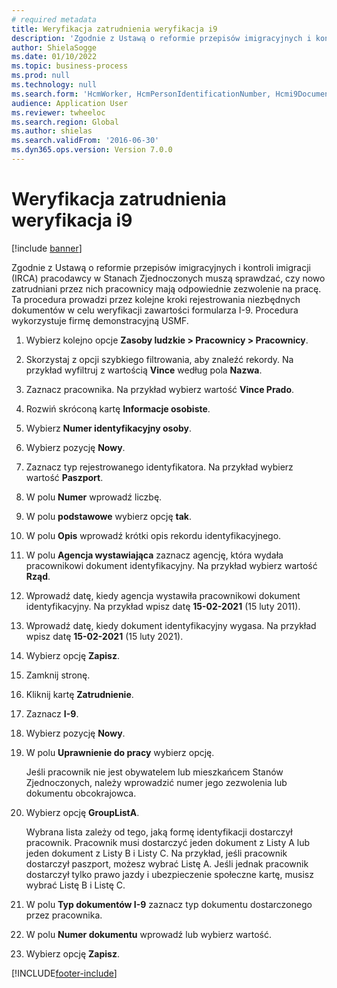 ```yaml
--- 
# required metadata 
title: Weryfikacja zatrudnienia weryfikacja i9
description: 'Zgodnie z Ustawą o reformie przepisów imigracyjnych i kontroli imigracji (IRCA) pracodawcy w Stanach Zjednoczonych muszą sprawdzać, czy nowo zatrudniani przez nich pracownicy mają odpowiednie zezwolenie na pracę.'
author: ShielaSogge
ms.date: 01/10/2022
ms.topic: business-process
ms.prod: null
ms.technology: null
ms.search.form: 'HcmWorker, HcmPersonIdentificationNumber, Hcmi9Document'
audience: Application User
ms.reviewer: twheeloc
ms.search.region: Global
ms.author: shielas
ms.search.validFrom: '2016-06-30'
ms.dyn365.ops.version: Version 7.0.0
---
```

# <a name="employment-verification-i9-verification"></a>Weryfikacja zatrudnienia weryfikacja i9

[!include [banner](../../../includes/banner.md)]

Zgodnie z Ustawą o reformie przepisów imigracyjnych i kontroli imigracji (IRCA) pracodawcy w Stanach Zjednoczonych muszą sprawdzać, czy nowo zatrudniani przez nich pracownicy mają odpowiednie zezwolenie na pracę. Ta procedura prowadzi przez kolejne kroki rejestrowania niezbędnych dokumentów w celu weryfikacji zawartości formularza I-9. Procedura wykorzystuje firmę demonstracyjną USMF.

1. Wybierz kolejno opcje **Zasoby ludzkie \> Pracownicy \> Pracownicy**.
2. Skorzystaj z opcji szybkiego filtrowania, aby znaleźć rekordy. Na przykład wyfiltruj z wartością **Vince** według pola **Nazwa**.
3. Zaznacz pracownika. Na przykład wybierz wartość **Vince Prado**.
4. Rozwiń skróconą kartę **Informacje osobiste**.
5. Wybierz **Numer identyfikacyjny osoby**.
6. Wybierz pozycję **Nowy**.
7. Zaznacz typ rejestrowanego identyfikatora. Na przykład wybierz wartość **Paszport**.
8. W polu **Numer** wprowadź liczbę.
9. W polu **podstawowe** wybierz opcję **tak**.
10. W polu **Opis** wprowadź krótki opis rekordu identyfikacyjnego.
11. W polu **Agencja wystawiająca** zaznacz agencję, która wydała pracownikowi dokument identyfikacyjny. Na przykład wybierz wartość **Rząd**.
12. Wprowadź datę, kiedy agencja wystawiła pracownikowi dokument identyfikacyjny. Na przykład wpisz datę **15-02-2021** (15 luty 2011).
13. Wprowadź datę, kiedy dokument identyfikacyjny wygasa. Na przykład wpisz datę **15-02-2021** (15 luty 2021).
14. Wybierz opcję **Zapisz**.
15. Zamknij stronę.
16. Kliknij kartę **Zatrudnienie**.
17. Zaznacz **I-9**.
18. Wybierz pozycję **Nowy**.
19. W polu **Uprawnienie do pracy** wybierz opcję.

    Jeśli pracownik nie jest obywatelem lub mieszkańcem Stanów Zjednoczonych, należy wprowadzić numer jego zezwolenia lub dokumentu obcokrajowca.

20. Wybierz opcję **GroupListA**.

    Wybrana lista zależy od tego, jaką formę identyfikacji dostarczył pracownik. Pracownik musi dostarczyć jeden dokument z Listy A lub jeden dokument z Listy B i Listy C. Na przykład, jeśli pracownik dostarczył paszport, możesz wybrać Listę A. Jeśli jednak pracownik dostarczył tylko prawo jazdy i ubezpieczenie społeczne kartę, musisz wybrać Listę B i Listę C.

21. W polu **Typ dokumentów I-9** zaznacz typ dokumentu dostarczonego przez pracownika.
22. W polu **Numer dokumentu** wprowadź lub wybierz wartość.
23. Wybierz opcję **Zapisz**.

[!INCLUDE[footer-include](../../../../../includes/footer-banner.md)]
